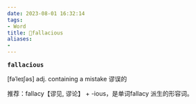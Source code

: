 ```yaml
---
date: 2023-08-01 16:32:14
tags: 
- Word
title: 📖fallacious
aliases: 
- 
---
```


<pre><strong>fallacious</strong></pre>

[fəˈleɪʃəs]
adj. containing a mistake 谬误的

推荐：fallacy【谬见, 谬论】 + -ious，是单词fallacy 派生的形容词。